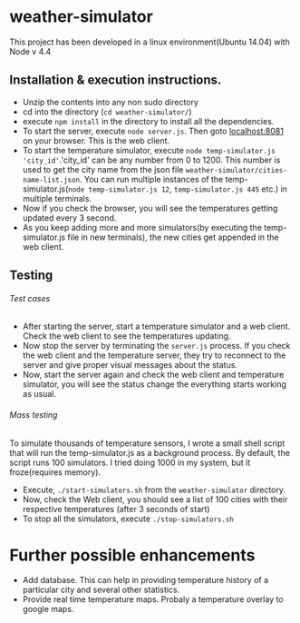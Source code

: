 # weather-simulator

This project has been developed in a linux environment(Ubuntu 14.04) with Node v 4.4

## Installation & execution instructions.

- Unzip the contents into any non sudo directory
- cd into the directory (`cd weather-simulator/`)
- execute `npm install` in the directory to install all the dependencies.
- To start the server, execute `node server.js`. Then goto [localhost:8081](http://localhost:8081) on your browser. This is the web client.
- To start the temperature simulator, execute `node temp-simulator.js 'city_id'`.'city_id' can be any number from 0 to 1200. This number is used to get the city name from the json file `weather-simulator/cities-name-list.json`. You can run multiple instances of the temp-simulator.js(`node temp-simulator.js 12`, `temp-simulator.js 445` etc.) in multiple terminals.
- Now if you check the browser, you will see the temperatures getting updated every 3 second. 
- As you keep adding more and more simulators(by executing the temp-simulator.js file in new terminals), the new cities get appended in the web client.

## Testing
###### Test cases
- After starting the server, start a temperature simulator and a web client. Check the web client to see the temperatures updating.
- Now stop the server by terminating the `server.js` process. If you check the web client and the temperature server, they try to reconnect to the server and give proper visual messages about the status.
- Now, start the server again and check the web client and temperature simulator, you will see the status change the everything starts working as usual.

###### Mass testing
To simulate thousands of temperature sensors, I wrote a small shell script that will run the temp-simulator.js as a background process. By default, the script runs 100 simulators. I tried doing 1000 in my system, but it froze(requires memory).

- Execute, `./start-simulators.sh` from the `weather-simulator` directory.
- Now, check the Web client, you should see a list of 100 cities with their respective temperatures (after 3 seconds of start)
- To stop all the simulators, execute `./stop-simulators.sh`
# Further possible enhancements
- Add database. This can help in providing temperature history of a particular city and several other statistics.
- Provide real time temperature maps. Probaly a temperature overlay to google maps.
